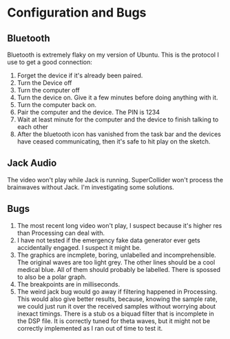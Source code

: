 # Configuration and Bugs

## Bluetooth

Bluetooth is extremely flaky on my version of Ubuntu. This is the protocol I use to get a good connection:

1. Forget the device if it's already been paired.
2. Turn the Device off
3. Turn the computer off
4. Turn the device on. Give it a few minutes before doing anything with it.
5. Turn the computer back on.
6. Pair the computer and the device. The PIN is 1234
7. Wait at least minute for the computer and the device to finish talking to each other
8. After the bluetooth icon has vanished from the task bar and the devices have ceased communicating, then it's safe to hit play on the sketch.

## Jack Audio

The video won't play while Jack is running. SuperCollider won't process the brainwaves without Jack. I'm investigating some solutions.

## Bugs

1. The most recent long video won't play, I suspect because it's higher res than Processing can deal with.
2. I have not tested if the emergency fake data generator ever gets accidentally engaged. I suspect it might be.
3. The graphics are incmplete, boring, unlabelled and incomprehensible. The original waves are too light grey. The other lines should be a cool medical blue. All of them should probably be labelled. There is spossed to also be a polar graph.
4. The breakpoints are in milliseconds.
5. The weird jack bug would go away if filtering happened in Processing. This would also give better results, because, knowing the sample rate, we could just run it over the received samples without worrying about inexact timings. There is a stub os a biquad filter that is incomplete in the DSP file. It is correctly tuned for theta waves, but it might not be correctly implemented as I ran out of time to test it.

